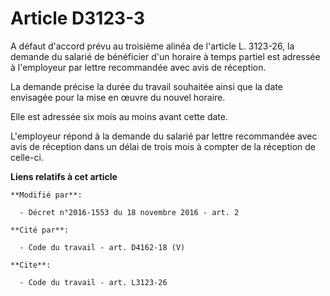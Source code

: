 # Article D3123-3

A défaut d'accord prévu au troisième alinéa de l'article L. 3123-26, la demande du salarié de bénéficier d'un horaire à temps
partiel est adressée à l'employeur par lettre recommandée avec avis de réception. 

La demande précise la durée du travail souhaitée ainsi que la date envisagée pour la mise en œuvre du nouvel horaire. 

Elle est adressée six mois au moins avant cette date. 

L'employeur répond à la demande du salarié par lettre recommandée avec avis de réception dans un délai de trois mois à
compter de la réception de celle-ci.

**Liens relatifs à cet article**

	**Modifié par**:

	  - Décret n°2016-1553 du 18 novembre 2016 - art. 2

	**Cité par**:

	  - Code du travail - art. D4162-18 (V)

	**Cite**:

	  - Code du travail - art. L3123-26

